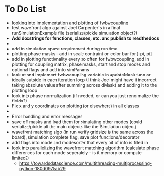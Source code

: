 # To Do List
- looking into implementation and plotting of fwbwcoupling
- test wavefront algo against Joel Carpenter's in a final runSimulationExample file (serialize/pickle simulation object?)
- **Add docstrings for functions, classes, etc. and publish to readthedocs**
- 
- add in simulation space requirement during run time
- plotting phase masks - add in scale contraint on color bar for [-pi, pi]
- add in plotting functionality every so often for fwbwcoupling, add in plotting for coupling matrix, phase masks, start and stop modes and optional flags and add into simParams
- look at and implement fwbwcoupling variable in updateMask func or ideally outside in each iteration loop (I think Joel might have it incorrect taking absolute value after summing across dMask) and adding it to the plotting loop
- look into phase normalization (if needed, or can you just renormalize the fields?)
- Fix x and y coordinates on plotting (or elsewhere) in all classes
- 
- Error handling and error messages 
- save off masks and load them for simulating other modes (could serialize/pickle all the main objects like the Simulation object)
- wavefront matching algo (in run verify gridsize is the same across the board), simulation complete flag, save plot functions/decorator
- add flags into mode and modesorter that every bit of info is filled in
- look into parallelizing the wavefront matching algorithm (calculate phase differences for each mode seperately - is it memory or compute limited?)
  - https://towardsdatascience.com/multithreading-multiprocessing-python-180d0975ab29